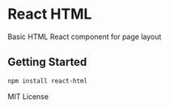 # React HTML

Basic HTML React component for page layout

## Getting Started

```bash
npm install react-html
```



MIT License

